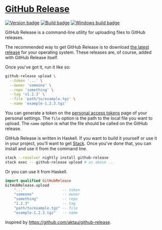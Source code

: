 # [GitHub Release][]

[![Version badge][]][version]
[![Build badge][]][build]
[![Windows build badge][]][windows build]

GitHub Release is a command-line utility for uploading files to GitHub
releases.

The recommended way to get GitHub Release is to download [the latest release][]
for your operating system. These releases are, of course, added with GitHub
Release itself.

Once you've got it, run it like so:

``` sh
github-release upload \
  --token '...' \
  --owner 'someone' \
  --repo 'something' \
  --tag 'v1.2.3' \
  --file 'path/to/example.tgz' \
  --name 'example-1.2.3.tgz'
```

You can generate a token on the [personal access tokens][] page of your
personal settings. The `file` option is the path to the local file you want to
upload. The `name` option is what the file should be called on the GitHub
release.

GitHub Release is written in Haskell. If you want to build it yourself or use
it in your project, you'll want to get [Stack][]. Once you've done that, you
can install and use it from the command line.

``` sh
stack --resolver nightly install github-release
stack exec -- github-release upload # as above ...
```

Or you can use it from Haskell.

``` hs
import qualified GitHubRelease
GitHubRelease.upload
    "..."                 -- token
    "someone"             -- owner
    "something"           -- repo
    "1.2.3"               -- tag
    "path/to/example.tgz" -- file
    "example-1.2.3.tgz"   -- name
```

Inspired by <https://github.com/aktau/github-release>.

[GitHub Release]: https://github.com/tfausak/github-release
[Version badge]: https://www.stackage.org/package/github-release/badge/nightly?label=version
[version]: https://www.stackage.org/package/github-release
[Build badge]: https://travis-ci.org/tfausak/github-release.svg
[build]: https://travis-ci.org/tfausak/github-release
[Windows build badge]: https://ci.appveyor.com/api/projects/status/github/tfausak/github-release?svg=true
[windows build]: https://ci.appveyor.com/project/TaylorFausak/github-release
[the latest release]: https://github.com/tfausak/github-release/releases/latest
[personal access tokens]: https://github.com/settings/tokens
[Stack]: http://docs.haskellstack.org/en/stable/README/
